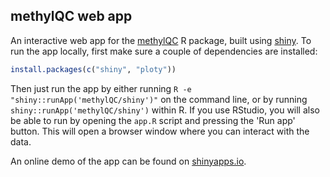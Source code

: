 ## methylQC web app

An interactive web app for the [methylQC](https://github.com/timoast/methylQC) R package, built using [shiny](http://shiny.rstudio.com/). To run the app locally, first make sure a couple of dependencies are installed:

```R
install.packages(c("shiny", "ploty"))
```

Then just run the app by either running `R -e "shiny::runApp('methylQC/shiny')"` on the command line, or by running `shiny::runApp('methylQC/shiny')` within R. If you use RStudio, you will also be able to run by opening the `app.R` script and pressing the 'Run app' button. This will open a browser window where you can interact with the data.

An online demo of the app can be found on [shinyapps.io](https://timoast.shinyapps.io/shiny/).
